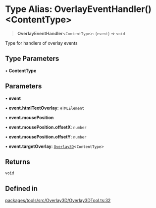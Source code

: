 # Type Alias: OverlayEventHandler()\<ContentType\>

> **OverlayEventHandler**\<`ContentType`\>: (`event`) => `void`

Type for handlers of overlay events

## Type Parameters

• **ContentType**

## Parameters

• **event**

• **event.htmlTextOverlay**: `HTMLElement`

• **event.mousePosition**

• **event.mousePosition.offsetX**: `number`

• **event.mousePosition.offsetY**: `number`

• **event.targetOverlay**: [`Overlay3D`](../../interfaces/Overlay3D.md)\<`ContentType`\>

## Returns

`void`

## Defined in

[packages/tools/src/Overlay3D/Overlay3DTool.ts:32](https://github.com/cognitedata/reveal/blob/3aaed3491dba3f4ba9ecd87f495d35383cc73a1d/viewer/packages/tools/src/Overlay3D/Overlay3DTool.ts#L32)
